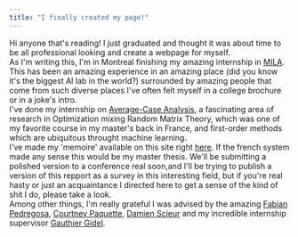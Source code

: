 ```yaml
---
title: "I finally created my page!"
---
```


Hi anyone that's reading! I just graduated and thought it was about time to be all professional looking and create a webpage for myself.  
As I'm writing this, I'm in Montreal finishing my amazing internship in [MILA](https://mila.quebec/en/). This has been an amazing experience in an amazing place (did you know it's the biggest AI lab in the world?) surrounded by amazing people that come from such diverse places I've often felt myself in a college brochure or in a joke's intro.  
I've done my internship on [Average-Case Analysis](https://arxiv.org/pdf/2002.04756), a fascinating area of research in Optimization mixing Random Matrix Theory, which was one of my favorite course in my master's back in France, and first-order methods which are ubiquitous throught machine learning.  
I've made my 'memoire' available on this site right [here](http://leonardocunha2107.github.io/files/Rapport_de_Stage.pdf). If the french system made any sense this would be my master thesis. We'll be submitting a polished version  to a conference real soon,and I'll be trying to publish a version of this repport as a survey in this interesting field, but if you're real hasty or just an acquaintance I directed here to get a sense of the kind of shit I do, please take a look.    
Among other things, I'm really grateful I was advised by the amazing [Fabian Pedregosa](http://fa.bianp.net/pages/about.html), [Courtney Paquette](https://cypaquette.github.io/), [Damien Scieur](https://scholar.google.fr/citations?user=hNscQzgAAAAJ&hl=fr) and my incredible internship supervisor [Gauthier Gidel](gauthiergidel.github.io).